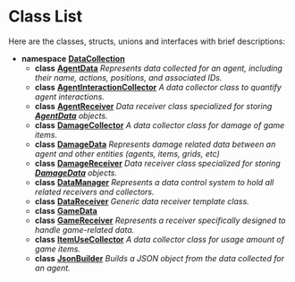 
# Class List


Here are the classes, structs, unions and interfaces with brief descriptions:

* **namespace** [**DataCollection**](namespace_data_collection.md)     
    * **class** [**AgentData**](class_data_collection_1_1_agent_data.md) _Represents data collected for an agent, including their name, actions, positions, and associated IDs._     
    * **class** [**AgentInteractionCollector**](class_data_collection_1_1_agent_interaction_collector.md) _A data collector class to quantify agent interactions._     
    * **class** [**AgentReceiver**](class_data_collection_1_1_agent_receiver.md) _Data receiver class specialized for storing_ [_**AgentData**_](class_data_collection_1_1_agent_data.md) _objects._    
    * **class** [**DamageCollector**](class_data_collection_1_1_damage_collector.md) _A data collector class for damage of game items._     
    * **class** [**DamageData**](class_data_collection_1_1_damage_data.md) _Represents damage related data between an agent and other entities (agents, items, grids, etc)_     
    * **class** [**DamageReceiver**](class_data_collection_1_1_damage_receiver.md) _Data receiver class specialized for storing_ [_**DamageData**_](class_data_collection_1_1_damage_data.md) _objects._
    * **class** [**DataManager**](class_data_collection_1_1_data_manager.md) _Represents a data control system to hold all related receivers and collectors._     
    * **class** [**DataReceiver**](class_data_collection_1_1_data_receiver.md) _Generic data receiver template class._     
    * **class** [**GameData**](class_data_collection_1_1_game_data.md)     
    * **class** [**GameReceiver**](class_data_collection_1_1_game_receiver.md) _Represents a receiver specifically designed to handle game-related data._     
    * **class** [**ItemUseCollector**](class_data_collection_1_1_item_use_collector.md) _A data collector class for usage amount of game items._     
    * **class** [**JsonBuilder**](class_data_collection_1_1_json_builder.md) _Builds a JSON object from the data collected for an agent._     

